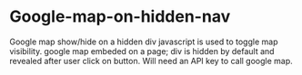 # Google-map-on-hidden-nav
Google map show/hide on a hidden div
javascript is used to toggle map visibility.
google map embeded on a page;
div is hidden by default and revealed after user click on button.
Will need an API key to call google map.

